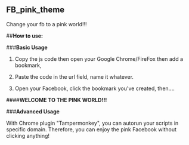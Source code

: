 ## FB_pink_theme
Change your fb to a pink world!!!


##**How to use:**

###**Basic Usage**

1. Copy the js code then open your Google Chrome/FireFox then add a bookmark,

2. Paste the code in the url field, name it whatever.

3. Open your Facebook, click the bookmark you've created, then....

####**WELCOME TO THE PINK WORLD!!!**

###**Advanced Usage**

With Chrome plugin "Tampermonkey", you can autorun your scripts in specific domain.
Therefore, you can enjoy the pink Facebook without clicking anything!


